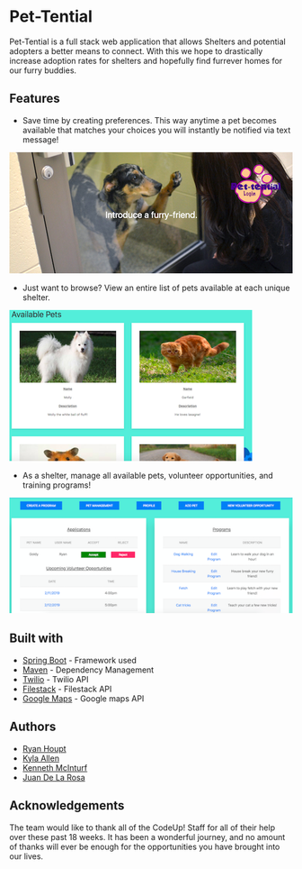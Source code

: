 # Pet-Tential

Pet-Tential is a full stack web application that allows Shelters and potential adopters a better means to connect. With this we hope to drastically increase adoption rates for shelters and hopefully find furrever homes for our furry buddies.

## Features

- Save time by creating preferences. This way anytime a pet becomes available that matches your choices you will instantly be notified via text message!

![Screenshot](https://github.com/PetAdoptionApplication/Pet-Tential/blob/master/src/main/resources/static/img/Homepage.png)

- Just want to browse? View an entire list of pets available at each unique shelter.

![Screenshot](https://github.com/PetAdoptionApplication/Pet-Tential/blob/master/src/main/resources/static/img/Pets.png)

- As a shelter, manage all available pets, volunteer opportunities, and training programs!

![Screenshot](https://github.com/PetAdoptionApplication/Pet-Tential/blob/master/src/main/resources/static/img/Shelter.png)

## Built with

* [Spring Boot](https://spring.io/projects/spring-boot) - Framework used
* [Maven](https://maven.apache.org/) - Dependency Management
* [Twilio](https://twilio.com) - Twilio API
* [Filestack](https://www.filestack.com/) - Filestack API
* [Google Maps](https://developers.google.com/maps/documentation/) - Google maps API

## Authors

* [Ryan Houpt](https://github.com/ryan-houpt)
* [Kyla Allen](https://github.com/Kyla-Allen)
* [Kenneth McInturf](https://github.com/kennethmcinturf)
* [Juan De La Rosa](https://github.com/juandelarosa1224)

## Acknowledgements

The team would like to thank all of the CodeUp! Staff for all of their help over these past 18 weeks. It has been a wonderful journey, and no amount of thanks will ever be enough for the opportunities you have brought into our lives.
